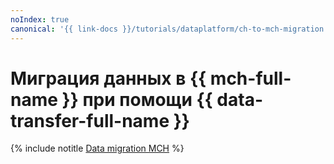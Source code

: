 ```yaml
---
noIndex: true
canonical: '{{ link-docs }}/tutorials/dataplatform/ch-to-mch-migration'
---
```


# Миграция данных в {{ mch-full-name }} при помощи {{ data-transfer-full-name }}

{% include notitle [Data migration MCH](../../_tutorials/dataplatform/datatransfer/managed-clickhouse.md) %}
